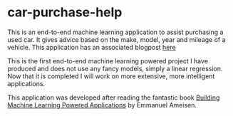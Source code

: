 # car-purchase-help
This is an end-to-end machine learning application to assist purchasing a used car. It gives advice based on the make, model, year and mileage of a vehicle. This application has an associated blogpost [here](https://sjhatfield.github.io/Car-purchase-help/)

This is the first end-to-end machine learning powered project I have produced and does not use any fancy models, simply a linear regression. Now that it is completed I will work on more extensive, more intelligent applications.

This application was developed after reading the fantastic book [Building Machine Learning Powered Applications](https://www.oreilly.com/library/view/building-machine-learning/9781492045106/) by Emmanuel Ameisen.
